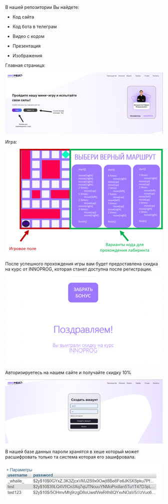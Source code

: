 В нашей репозитории Вы найдете: 

- Код сайта

- Код бота в телеграм

- Видео с кодом

- Презентация

- Изображения

Главная страница:

<img src = "README/1.png">

Игра:

<img src = "README/2.png">

После успешного прохождения игры вам будет предоставлена скидка на курс от INNOPROG, которая станет доступна после регистрации.

<img src = "README/4.png">

Авторизируетесь на нашем сайте и получайте скидку 10%

<img src = "README/5.png">

В нашей базе данных пароли хранятся в хеше который может расшифровать только та система которая его зашифровала.

<img src = "README/3.png">
